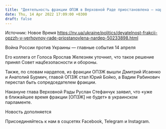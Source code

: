 ```yaml
---
title: "Деятельность фракции ОПЗЖ в Верховной Раде приостановлена — нардеп"
date: Thu, 14 Apr 2022 17:09:00 +0300
draft: false
---
```

Источник: Новое Время https://nv.ua/ukraine/politics/deyatelnost-frakcii-opzzh-v-verhovnoy-rade-priostanovlena-nardep-50233898.html


Война России против Украины — главные события 14 апреля

Его коллега от Голоса Ярослав Железняк уточнил, что такое решение принял Совет нацбезопасности и обороны.

Также, по словам нардепов, из фракции ОПЗЖ вышли Дмитрий Исаенко и Анатолий Бурмич, главой ОПЗЖ стал Юрий Бойко, а Вадим Рабинович перестал быть сопредседателем фракции.

Накануне глава Верховной Рады Руслан Стефанчук заявил, что «уже в ближайшее время фракции [ОПЗЖ] не будет» в украинском парламенте.

Новость дополняется

Присоединяйтесь к нам в соцсетях Facebook, Telegram и Instagram.
